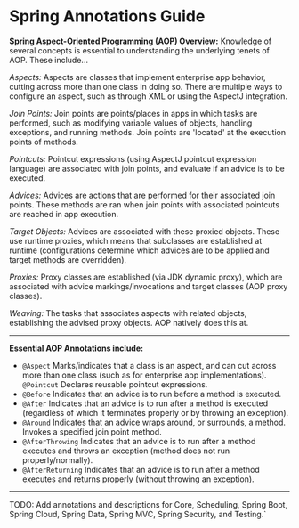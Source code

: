 # Spring Annotations Guide

**Spring Aspect-Oriented Programming (AOP) Overview:** Knowledge of several concepts is essential to understanding the underlying tenets of AOP. These include...
  
*Aspects:* Aspects are classes that implement enterprise app behavior, cutting across more than one class in doing so. There are multiple ways to configure an aspect, such as through XML or using the AspectJ integration.
  
*Join Points:* Join points are points/places in apps in which tasks are performed, such as modifying variable values of objects, handling exceptions, and running methods. Join points are 'located' at the execution points of methods.
  
*Pointcuts:* Pointcut expressions (using AspectJ pointcut expression language) are associated with join points, and evaluate if an advice is to be executed.
  
*Advices:* Advices are actions that are performed for their associated join points. These methods are ran when join points with associated pointcuts are reached in app execution.
  
*Target Objects:* Advices are associated with these proxied objects. These use runtime proxies, which means that subclasses are established at runtime (configurations determine which advices are to be applied and target methods are overridden).

*Proxies:* Proxy classes are established (via JDK dynamic proxy), which are associated with advice markings/invocations and target classes (AOP proxy classes).
  
*Weaving:* The tasks that associates aspects with related objects, establishing the advised proxy objects. AOP natively does this at.

<hr />  
  
**Essential AOP Annotations include:**  
  * `@Aspect` Marks/indicates that a class is an aspect, and can cut across more than one class (such as for enterprise app implementations).
    `@Pointcut` Declares reusable pointcut expressions.
  * `@Before` Indicates that an advice is to run before a method is executed.
  * `@After` Indicates that an advice is to run after a method is executed (regardless of which it terminates properly or by throwing an exception).
  * `@Around` Indicates that an advice wraps around, or surrounds, a method. Invokes a specified join point method.
  * `@AfterThrowing` Indicates that an advice is to run after a method executes and throws an exception (method does not run properly/normally).
  * `@AfterReturning` Indicates that an advice is to run after a method executes and returns properly (without throwing an exception).

<hr />  

TODO: Add annotations and descriptions for Core, Scheduling, Spring Boot, Spring Cloud, Spring Data, Spring MVC, Spring Security, and Testing.`
